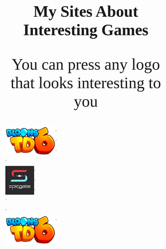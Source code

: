 <!DOCTYPE html>
<html>
<body>
</head>
<h1 style="font-family:Lucida Handwriting;font-size:50px;" align="center">My Sites About Interesting Games</h1>
<p style="font-family:Lucida Handwriting;font-size:50px;" align="center">You can press any logo that looks interesting to you</p>
<a href="https://github.com/Sites-Of-A-Gamer/BTD6/blob/main/README.md" target="_blank"> <img id="BTD6Logo" align="left" alt="Icon" height="90" src="https://github.com/Sites-Of-A-Gamer/BTD6/blob/main/BTD6Logo.jpg"></a>
<p>.
  
  
  









.



.









.




















































  
  
  .<a href="https://github.com/Sites-Of-A-Gamer/Splitgate/blob/main/README.md" target="_blank"> <img id="SplitgateLogo" align="left" alt="Icon" height="90" src="https://github.com/Sites-Of-A-Gamer/Splitgate/blob/main/SplitgateLogo.jpg"></a></p>
<p>.
  
  
  









.



.









.




















































  
  
  .<a href="https://github.com/Sites-Of-A-Gamer/BTD6/blob/main/README.md" target="_blank"> <img id="BTD6Logo" align="left" alt="Icon" height="90" src="https://github.com/Sites-Of-A-Gamer/BTD6/blob/main/BTD6Logo.jpg"></a></p>
